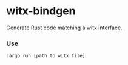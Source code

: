 # witx-bindgen

Generate Rust code matching a witx interface.

### Use

```
cargo run [path to witx file]
```
